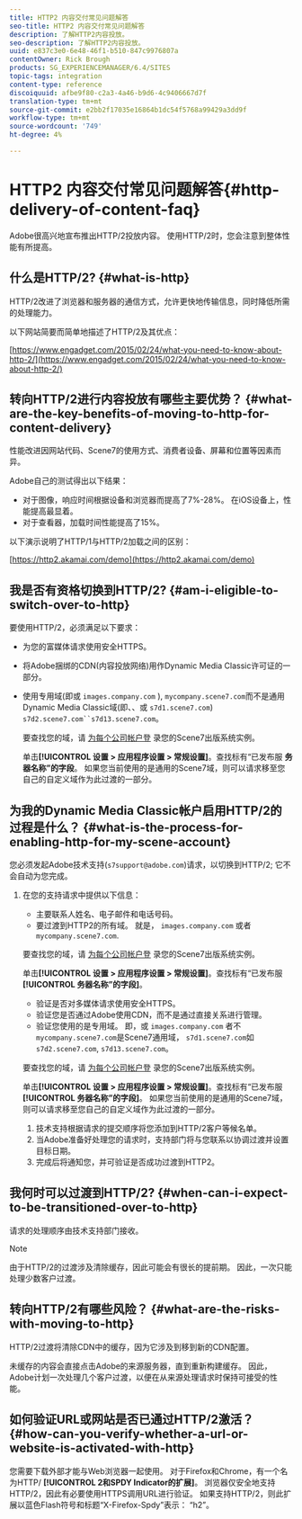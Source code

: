 ```yaml
---
title: HTTP2 内容交付常见问题解答
seo-title: HTTP2 内容交付常见问题解答
description: 了解HTTP2内容投放。
seo-description: 了解HTTP2内容投放。
uuid: e837c3e0-6e48-46f1-b510-847c9976807a
contentOwner: Rick Brough
products: SG_EXPERIENCEMANAGER/6.4/SITES
topic-tags: integration
content-type: reference
discoiquuid: afbe9f80-c2a3-4a46-b9d6-4c9406667d7f
translation-type: tm+mt
source-git-commit: e2bb2f17035e16864b1dc54f5768a99429a3dd9f
workflow-type: tm+mt
source-wordcount: '749'
ht-degree: 4%

---
```



# HTTP2 内容交付常见问题解答{#http-delivery-of-content-faq}

Adobe很高兴地宣布推出HTTP/2投放内容。 使用HTTP/2时，您会注意到整体性能有所提高。

## 什么是HTTP/2? {#what-is-http}

HTTP/2改进了浏览器和服务器的通信方式，允许更快地传输信息，同时降低所需的处理能力。

以下网站简要而简单地描述了HTTP/2及其优点：

[https://www.engadget.com/2015/02/24/what-you-need-to-know-about-http-2/](https://www.engadget.com/2015/02/24/what-you-need-to-know-about-http-2/)

## 转向HTTP/2进行内容投放有哪些主要优势？ {#what-are-the-key-benefits-of-moving-to-http-for-content-delivery}

性能改进因网站代码、Scene7的使用方式、消费者设备、屏幕和位置等因素而异。

Adobe自己的测试得出以下结果：

* 对于图像，响应时间根据设备和浏览器而提高了7%-28%。 在iOS设备上，性能提高最显着。
* 对于查看器，加载时间性能提高了15%。

以下演示说明了HTTP/1与HTTP/2加载之间的区别：

[https://http2.akamai.com/demo](https://http2.akamai.com/demo)

## 我是否有资格切换到HTTP/2? {#am-i-eligible-to-switch-over-to-http}

要使用HTTP/2，必须满足以下要求：

* 为您的富媒体请求使用安全HTTPS。
* 将Adobe捆绑的CDN(内容投放网络)用作Dynamic Media Classic许可证的一部分。
* 使用专用域(即或 `images.company.com` ), `mycompany.scene7.com`而不是通用Dynamic Media Classic域(即、、或 `s7d1.scene7.com`) `s7d2.scene7.com``s7d13.scene7.com`。

   要查找您的域，请 [为每个公司帐户登](https://www.adobe.com/marketing-cloud/experience-manager/scene7-login.html) 录您的Scene7出版系统实例。

   单击&#x200B;**[!UICONTROL 设置 > 应用程序设置 > 常规设置]**。查找标有“已发布服 **务器名称”的字段**。 如果您当前使用的是通用的Scene7域，则可以请求移至您自己的自定义域作为此过渡的一部分。

## 为我的Dynamic Media Classic帐户启用HTTP/2的过程是什么？ {#what-is-the-process-for-enabling-http-for-my-scene-account}

您必须发起Adobe技术支持(`s7support@adobe.com`)请求，以切换到HTTP/2; 它不会自动为您完成。

1. 在您的支持请求中提供以下信息：

   * 主要联系人姓名、电子邮件和电话号码。
   * 要过渡到HTTP2的所有域。 就是， `images.company.com` 或者 `mycompany.scene7.com`.

   要查找您的域，请 [为每个公司帐户登](https://www.adobe.com/marketing-cloud/experience-manager/scene7-login.html) 录您的Scene7出版系统实例。

   单击&#x200B;**[!UICONTROL 设置 > 应用程序设置 > 常规设置]**。查找标有“已发布服 **[!UICONTROL 务器名称”的字段]**。

   * 验证是否对多媒体请求使用安全HTTPS。
   * 验证您是否通过Adobe使用CDN，而不是通过直接关系进行管理。
   * 验证您使用的是专用域。 即，或 `images.company.com` 者不 `mycompany.scene7.com`是Scene7通用域， `s7d1.scene7.com`如 `s7d2.scene7.com`, `s7d13.scene7.com`。

   要查找您的域，请 [为每个公司帐户登](https://www.adobe.com/marketing-cloud/experience-manager/scene7-login.html) 录您的Scene7出版系统实例。

   单击&#x200B;**[!UICONTROL 设置 > 应用程序设置 > 常规设置]**。查找标有“已发布服 **[!UICONTROL 务器名称”的字段]**。 如果您当前使用的是通用的Scene7域，则可以请求移至您自己的自定义域作为此过渡的一部分。

   1. 技术支持根据请求的提交顺序将您添加到HTTP/2客户等候名单。
   1. 当Adobe准备好处理您的请求时，支持部门将与您联系以协调过渡并设置目标日期。
   1. 完成后将通知您，并可验证是否成功过渡到HTTP2。



## 我何时可以过渡到HTTP/2? {#when-can-i-expect-to-be-transitioned-over-to-http}

请求的处理顺序由技术支持部门接收。

>[!NOTE]
>
>由于HTTP/2的过渡涉及清除缓存，因此可能会有很长的提前期。 因此，一次只能处理少数客户过渡。

## 转向HTTP/2有哪些风险？ {#what-are-the-risks-with-moving-to-http}

HTTP/2过渡将清除CDN中的缓存，因为它涉及到移到新的CDN配置。

未缓存的内容会直接点击Adobe的来源服务器，直到重新构建缓存。 因此，Adobe计划一次处理几个客户过渡，以便在从来源处理请求时保持可接受的性能。

## 如何验证URL或网站是否已通过HTTP/2激活？ {#how-can-you-verify-whether-a-url-or-website-is-activated-with-http}

您需要下载外部才能与Web浏览器一起使用。 对于Firefox和Chrome，有一个名为HTTP/ **[!UICONTROL 2和SPDY Indicator的扩展]**。 浏览器仅安全地支持HTTP/2，因此有必要使用HTTPS调用URL进行验证。 如果支持HTTP/2，则此扩展以蓝色Flash符号和标题“X-Firefox-Spdy”表示： “h2”。
